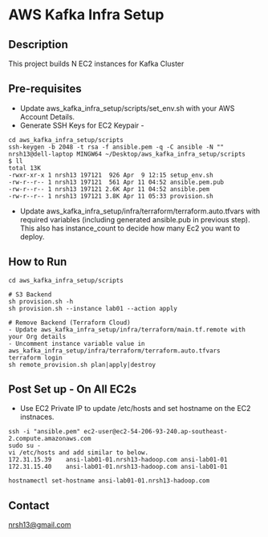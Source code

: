 # AWS Kafka Infra Setup
## Description

This project builds N EC2 instances for Kafka Cluster

## Pre-requisites
- Update aws_kafka_infra_setup/scripts/set_env.sh with your AWS Account Details.
- Generate SSH Keys for EC2 Keypair -
```
cd aws_kafka_infra_setup/scripts
ssh-keygen -b 2048 -t rsa -f ansible.pem -q -C ansible -N ""
nrsh13@dell-laptop MINGW64 ~/Desktop/aws_kafka_infra_setup/scripts
$ ll
total 13K
-rwxr-xr-x 1 nrsh13 197121  926 Apr  9 12:15 setup_env.sh
-rw-r--r-- 1 nrsh13 197121  561 Apr 11 04:52 ansible.pem.pub
-rw-r--r-- 1 nrsh13 197121 2.6K Apr 11 04:52 ansible.pem
-rw-r--r-- 1 nrsh13 197121 3.8K Apr 11 05:33 provision.sh
```
- Update aws_kafka_infra_setup/infra/terraform/terraform.auto.tfvars with required variables (including generated ansible.pub in previous step). This also has instance_count to decide how many Ec2 you want to deploy.

## How to Run 
```
cd aws_kafka_infra_setup/scripts

# S3 Backend
sh provision.sh -h
sh provision.sh --instance lab01 --action apply

# Remove Backend (Terraform Cloud)
- Update aws_kafka_infra_setup/infra/terraform/main.tf.remote with your Org details
- Uncomment instance variable value in aws_kafka_infra_setup/infra/terraform/terraform.auto.tfvars
terraform login
sh remote_provision.sh plan|apply|destroy
```

## Post Set up - On All EC2s
- Use EC2 Private IP to update /etc/hosts and set hostname on the EC2 instnaces.
```
ssh -i "ansible.pem" ec2-user@ec2-54-206-93-240.ap-southeast-2.compute.amazonaws.com
sudo su -
vi /etc/hosts and add similar to below.
172.31.15.39	ansi-lab01-01.nrsh13-hadoop.com	ansi-lab01-01
172.31.15.40	ansi-lab01-01.nrsh13-hadoop.com	ansi-lab01-01

hostnamectl set-hostname ansi-lab01-01.nrsh13-hadoop.com
```

## Contact
nrsh13@gmail.com
